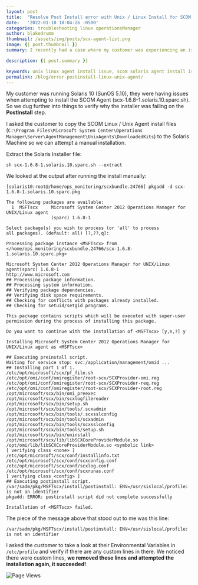 ```yaml
---
layout: post
title:  "Resolve Post Install error with Unix / Linux Install for SCOM Agent"
date:   '2022-01-10 18:04:26 -0500'
categories: troubleshooting linux operationsManager
author: blakedrumm
thumbnail: /assets/img/posts/scx-agent-list.png
image: {{ post.thumbnail }}
summary: I recently had a case where my customer was experiencing an issue when attempting to install the SCOM Agent onto a Solaris 10 server. SCOM 2019 Management Group.

description: {{ post.summary }}

keywords: unix linux agent install issue, scom solaris agent install issue, scom solaris install, unable to discover solaris server, solaris scom, scom linux agent install
permalink: /blog/error-postinstall-linux-unix-agent/
---
```

My customer was running Solaris 10 (SunOS 5.10), they were having issues when attempting to install the SCOM Agent (scx-1.6.8-1.solaris.10.sparc.sh). So we dug further into things to verify why the installer was failing on the __PostInstall__ step.

I asked the customer to copy the SCOM Linux / Unix Agent install files (`C:\Program Files\Microsoft System Center\Operations Manager\Server\AgentManagement\UnixAgents\DownloadedKits`) to the Solaris Machine so we can attempt a manual installation.

Extract the Solaris Installer file:
```shell
sh scx-1.6.8-1.solaris.10.sparc.sh --extract
```

We looked at the output after running the install manually:
```shell
[solaris10:root@/home/ops_monitoring/scxbundle.24766] pkgadd -d scx-1.6.8-1.solaris.10.sparc.pkg
 
The following packages are available:
  1  MSFTscx     Microsoft System Center 2012 Operations Manager for UNIX/Linux agent
                 (sparc) 1.6.8-1
 
Select package(s) you wish to process (or 'all' to process
all packages). (default: all) [?,??,q]:
 
Processing package instance <MSFTscx> from </home/ops_monitoring/scxbundle.24766/scx-1.6.8-1.solaris.10.sparc.pkg>
 
Microsoft System Center 2012 Operations Manager for UNIX/Linux agent(sparc) 1.6.8-1
http://www.microsoft.com
## Processing package information.
## Processing system information.
## Verifying package dependencies.
## Verifying disk space requirements.
## Checking for conflicts with packages already installed.
## Checking for setuid/setgid programs.
 
This package contains scripts which will be executed with super-user
permission during the process of installing this package.
 
Do you want to continue with the installation of <MSFTscx> [y,n,?] y
 
Installing Microsoft System Center 2012 Operations Manager for UNIX/Linux agent as <MSFTscx>
 
## Executing preinstall script.
Waiting for service stop: svc:/application/management/omid ...
## Installing part 1 of 1.
/etc/opt/microsoft/scx/pf_file.sh
/etc/opt/omi/conf/omiregister/root-scx/SCXProvider-omi.reg
/etc/opt/omi/conf/omiregister/root-scx/SCXProvider-req.reg
/etc/opt/omi/conf/omiregister/root-scx/SCXProvider-root.reg
/opt/microsoft/scx/bin/omi_preexec
/opt/microsoft/scx/bin/scxlogfilereader
/opt/microsoft/scx/bin/setup.sh
/opt/microsoft/scx/bin/tools/.scxadmin
/opt/microsoft/scx/bin/tools/.scxsslconfig
/opt/microsoft/scx/bin/tools/scxadmin
/opt/microsoft/scx/bin/tools/scxsslconfig
/opt/microsoft/scx/bin/tools/setup.sh
/opt/microsoft/scx/bin/uninstall
/opt/microsoft/scx/lib/libSCXCoreProviderModule.so
/opt/omi/lib/libSCXCoreProviderModule.so <symbolic link>
[ verifying class <none> ]
/etc/opt/microsoft/scx/conf/installinfo.txt
/etc/opt/microsoft/scx/conf/scxconfig.conf
/etc/opt/microsoft/scx/conf/scxlog.conf
/etc/opt/microsoft/scx/conf/scxrunas.conf
[ verifying class <config> ]
## Executing postinstall script.
/var/sadm/pkg/MSFTscx/install/postinstall: ENV=/usr/sislocal/profile: is not an identifier
pkgadd: ERROR: postinstall script did not complete successfully
 
Installation of <MSFTscx> failed.
```

The piece of the message above that stood out to me was this line:
```shell
/var/sadm/pkg/MSFTscx/install/postinstall: ENV=/usr/sislocal/profile: is not an identifier
```

I asked the customer to take a look at their Environmental Variables in `/etc/profile` and verify if there are any custom lines in there. We noticed there were custom lines, __we removed these lines and attempted the installation again, it succeeded!__

![Page Views](https://counter.blakedrumm.com/count/tag.svg?url=blakedrumm.com/blog/error-postinstall-linux-unix-agent/)

<!--
Having trouble with Pages? Check out our [documentation](https://docs.github.com/categories/github-pages-basics/) or [contact support](https://support.github.com/contact) and we’ll help you sort it out.
-->
